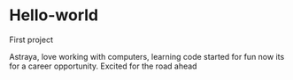 # Hello-world
First project

Astraya, love working with computers, learning code started for fun now its for a career opportunity.
Excited for the road ahead
